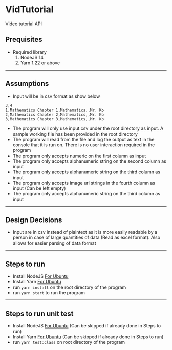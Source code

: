 # VidTutorial
Video tutorial API

## Prequisites
- Required library
  1) NodeJS 14
  2) Yarn 1.22 or above
---
## Assumptions
- Input will be in csv format as show below 
```
3,4
1,Mathematics Chapter 1,Mathematics,,Mr. Ko
2,Mathematics Chapter 2,Mathematics,,Mr. Ko
3,Mathematics Chapter 3,Mathematics,,Mr. Ko
```
- The program will only use input.csv under the root directory as input. A sample working file has been provided in the root directory
- The program will read from the file and log the output as text in the console that it is run on. There is no user interaction required in the program
- The program only accepts numeric on the first column as input
- The program only accepts alphanumeric string on the second column as input
- The program only accepts alphanumeric string on the third column as input
- The program only accepts image url strings in the fourth column as input (Can be left empty)
- The program only accepts alphanumeric string on the third column as input
---
## Design Decisions
- Input are in csv instead of plaintext as it is more easily readable by a person in case of large quantities of data (Read as excel format). Also allows for easier parsing of data format

---
## Steps to run
- Install NodeJS [For Ubuntu](https://www.digitalocean.com/community/tutorials/how-to-install-node-js-on-ubuntu-16-04)
- Install Yarn [For Ubuntu](https://www.linuxcloudvps.com/blog/how-to-install-yarn-on-ubuntu-16-04/)
- run `yarn install` on the root directory of the program
- run `yarn start` to run the program
---
## Steps to run unit test
- Install NodeJS [For Ubuntu](https://www.digitalocean.com/community/tutorials/how-to-install-node-js-on-ubuntu-16-04) (Can be skipped if already done in Steps to run)
- Install Yarn [For Ubuntu](https://www.linuxcloudvps.com/blog/how-to-install-yarn-on-ubuntu-16-04/) (Can be skipped if already done in Steps to run)
- run `yarn test:class` on root directory of the program
